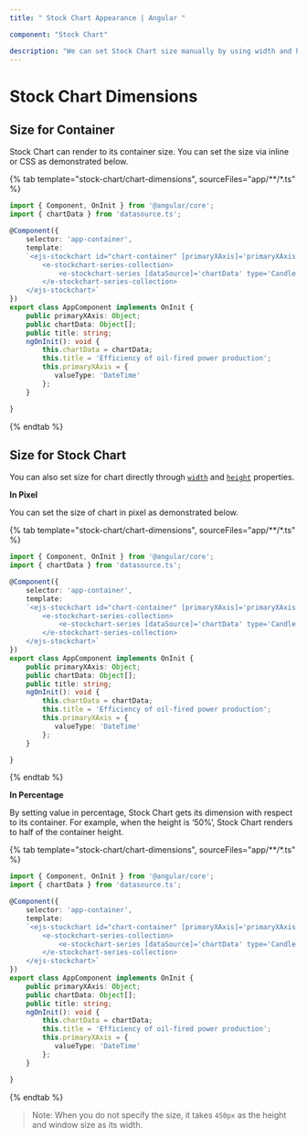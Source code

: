 ```yaml
---
title: " Stock Chart Appearance | Angular "

component: "Stock Chart"

description: "We can set Stock Chart size manually by using width and height properties. We can set percentage or pixel size values to the Stock Chart."
---
```


# Stock Chart Dimensions

## Size for Container

Stock Chart can render to its container size. You can set the size via inline or CSS as demonstrated below.

{% tab template="stock-chart/chart-dimensions", sourceFiles="app/**/*.ts" %}

```typescript
import { Component, OnInit } from '@angular/core';
import { chartData } from 'datasource.ts';

@Component({
    selector: 'app-container',
    template:
    `<ejs-stockchart id="chart-container" [primaryXAxis]='primaryXAxis' [title]='title' >
        <e-stockchart-series-collection>
            <e-stockchart-series [dataSource]='chartData' type='Candle' xName='date' yName='open' name='India' width=2 ></e-stockchart-series>
        </e-stockchart-series-collection>
    </ejs-stockchart>`
})
export class AppComponent implements OnInit {
    public primaryXAxis: Object;
    public chartData: Object[];
    public title: string;
    ngOnInit(): void {
        this.chartData = chartData;
        this.title = 'Efficiency of oil-fired power production';
        this.primaryXAxis = {
           valueType: 'DateTime'
        };
    }

}
```

{% endtab %}

## Size for Stock Chart

<!-- markdownlint-disable MD036 -->

You can also set size for chart directly through [`width`](../api/stock-chart/#width-string) and [`height`](../api/stock-chart/#height-string) properties.

**In Pixel**

You can set the size of chart in pixel as demonstrated below.

{% tab template="stock-chart/chart-dimensions", sourceFiles="app/**/*.ts" %}

```typescript
import { Component, OnInit } from '@angular/core';
import { chartData } from 'datasource.ts';

@Component({
    selector: 'app-container',
    template:
    `<ejs-stockchart id="chart-container" [primaryXAxis]='primaryXAxis' [title]='title' width='650' height='350'>
        <e-stockchart-series-collection>
            <e-stockchart-series [dataSource]='chartData' type='Candle' xName='date' yName='open' name='India' width=2 ></e-stockchart-series>
        </e-stockchart-series-collection>
    </ejs-stockchart>`
})
export class AppComponent implements OnInit {
    public primaryXAxis: Object;
    public chartData: Object[];
    public title: string;
    ngOnInit(): void {
        this.chartData = chartData;
        this.title = 'Efficiency of oil-fired power production';
        this.primaryXAxis = {
           valueType: 'DateTime'
        };
    }

}
```

{% endtab %}

**In Percentage**

By setting value in percentage, Stock Chart gets its dimension with respect to its container. For example, when
the height is ‘50%’, Stock Chart renders to half of the container height.

{% tab template="stock-chart/chart-dimensions", sourceFiles="app/**/*.ts" %}

```typescript
import { Component, OnInit } from '@angular/core';
import { chartData } from 'datasource.ts';

@Component({
    selector: 'app-container',
    template:
    `<ejs-stockchart id="chart-container" [primaryXAxis]='primaryXAxis' [title]='title' width='80%' height='90%'>
        <e-stockchart-series-collection>
            <e-stockchart-series [dataSource]='chartData' type='Candle' xName='date' yName='open' name='India' width=2 ></e-stockchart-series>
        </e-stockchart-series-collection>
    </ejs-stockchart>`
})
export class AppComponent implements OnInit {
    public primaryXAxis: Object;
    public chartData: Object[];
    public title: string;
    ngOnInit(): void {
        this.chartData = chartData;
        this.title = 'Efficiency of oil-fired power production';
        this.primaryXAxis = {
           valueType: 'DateTime'
        };
    }

}
```

{% endtab %}

>Note: When you do not specify the size, it takes `450px` as the height and window size as its width.